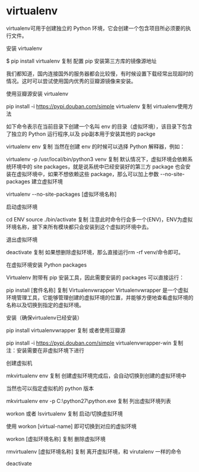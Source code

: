 # virtualenv
virtualenv可用于创建独立的 Python 环境，它会创建一个包含项目所必须要的执行文件。

安装 virtualenv

$ pip install virtualenv
复制
配置 pip 安装第三方库的镜像源地址

我们都知道，国内连接国外的服务器都会比较慢，有时候设置下载经常出现超时的情况。这时可以尝试使用国内优秀的豆瓣源镜像来安装。

使用豆瓣源安装 virtualenv

pip install -i https://pypi.douban.com/simple virtualenv
复制
virtualenv使用方法

如下命令表示在当前目录下创建一个名叫 env 的目录（虚拟环境），该目录下包含了独立的 Python 运行程序,以及 pip副本用于安装其他的 packge

virtualenv env
复制
当然在创建 env 的时候可以选择 Python 解释器，例如：

virtualenv -p /usr/local/bin/python3 venv
复制
默认情况下，虚拟环境会依赖系统环境中的 site packages，就是说系统中已经安装好的第三方 package 也会安装在虚拟环境中，如果不想依赖这些 package，那么可以加上参数 --no-site-packages 建立虚拟环境

virtualenv --no-site-packages [虚拟环境名称]

启动虚拟环境

cd ENV
source ./bin/activate
复制
注意此时命令行会多一个(ENV)，ENV为虚拟环境名称，接下来所有模块都只会安装到这个虚拟的环境中去。

退出虚拟环境

deactivate
复制
如果想删除虚拟环境，那么直接运行rm -rf venv/命令即可。

在虚拟环境安装 Python packages

Virtualenv 附带有 pip 安装工具，因此需要安装的 packages 可以直接运行：

pip install [套件名称]
复制
Virtualenvwrapper
Virtualenvwrapper 是一个虚拟环境管理工具，它能够管理创建的虚拟环境的位置，并能够方便地查看虚拟环境的名称以及切换到指定的虚拟环境。

安装（确保virtualenv已经安装）

pip install virtualenvwrapper
复制
或者使用豆瓣源

pip install -i https://pypi.douban.com/simple virtualenvwrapper-win
复制
注：安装需要在非虚拟环境下进行

创建虚拟机

mkvirtualenv env
复制
创建虚拟环境完成后，会自动切换到创建的虚拟环境中

当然也可以指定虚拟机的 python 版本

mkvirtualenv env -p C:\python27\python.exe
复制
列出虚拟环境列表

workon 或者 lsvirtualenv
复制
启动/切换虚拟环境

使用 workon [virtual-name] 即可切换到对应的虚拟环境

workon [虚拟环境名称]
复制
删除虚拟环境

rmvirtualenv [虚拟环境名称]
复制
离开虚拟环境，和 virutalenv 一样的命令

deactivate
